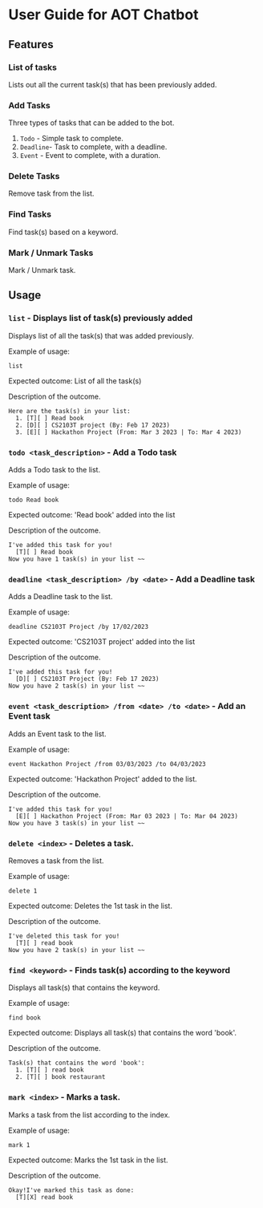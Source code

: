 # User Guide for AOT Chatbot

## Features 

### List of tasks

Lists out all the current task(s) that has been previously added.

### Add Tasks

Three types of tasks that can be added to the bot.
1.  `Todo` - Simple task to complete.
2. `Deadline`- Task to complete, with a deadline.
3. `Event` - Event to complete, with a duration.

### Delete Tasks

Remove task from the list.

### Find Tasks

Find task(s) based on a keyword.

### Mark / Unmark Tasks

Mark / Unmark task.


## Usage

### `list` - Displays list of task(s) previously added

Displays list of all the task(s) that was added previously.

Example of usage: 

`list`

Expected outcome: List of all the task(s)

Description of the outcome.

```
Here are the task(s) in your list:
  1. [T][ ] Read book
  2. [D][ ] CS2103T project (By: Feb 17 2023)
  3. [E][ ] Hackathon Project (From: Mar 3 2023 | To: Mar 4 2023)
```

### `todo <task_description>` - Add a Todo task

Adds a Todo task to the list.

Example of usage:

`todo Read book`

Expected outcome: 'Read book' added into the list

Description of the outcome.
```
I've added this task for you!
  [T][ ] Read book
Now you have 1 task(s) in your list ~~
```

### `deadline <task_description> /by <date>` - Add a Deadline task

Adds a Deadline task to the list.

Example of usage:

`deadline CS2103T Project /by 17/02/2023 `

Expected outcome: 'CS2103T project' added into the list

Description of the outcome.
```
I've added this task for you!
  [D][ ] CS2103T Project (By: Feb 17 2023)
Now you have 2 task(s) in your list ~~
```

### `event <task_description> /from <date> /to <date>` - Add an Event task

Adds an Event task to the list.

Example of usage:

`event Hackathon Project /from 03/03/2023 /to 04/03/2023`

Expected outcome: 'Hackathon Project' added to the list.

Description of the outcome.
```
I've added this task for you!
  [E][ ] Hackathon Project (From: Mar 03 2023 | To: Mar 04 2023)
Now you have 3 task(s) in your list ~~
```

### `delete <index>` - Deletes a task.

Removes a task from the list.

Example of usage:

`delete 1`

Expected outcome: Deletes the 1st task in the list.

Description of the outcome.
```
I've deleted this task for you!
  [T][ ] read book
Now you have 2 task(s) in your list ~~
```

### `find <keyword>` - Finds task(s) according to the keyword

Displays all task(s) that contains the keyword.

Example of usage:

`find book`

Expected outcome: Displays all task(s) that contains the word 'book'.

Description of the outcome.
```
Task(s) that contains the word 'book':
  1. [T][ ] read book
  2. [T][ ] book restaurant
```
### `mark <index>` - Marks a task.

Marks a task from the list according to the index.

Example of usage:

`mark 1`

Expected outcome: Marks the 1st task in the list.

Description of the outcome.
```
Okay!I've marked this task as done:
  [T][X] read book
```